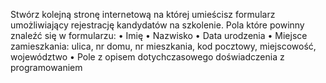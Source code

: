 Stwórz kolejną stronę internetową na której umieścisz formularz umożliwiający rejestrację kandydatów na szkolenie. Pola które powinny znaleźć się w formularzu:
• Imię
• Nazwisko
• Data urodzenia
• Miejsce zamieszkania: ulica, nr domu, nr mieszkania, kod pocztowy, miejscowość, województwo
• Pole z opisem dotychczasowego doświadczenia z programowaniem